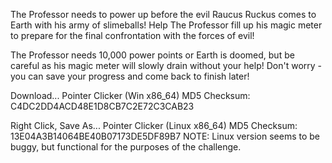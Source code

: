 The Professor needs to power up before the evil Raucus Ruckus comes to Earth with his army of slimeballs! Help The Professor fill up his magic meter to prepare for the final confrontation with the forces of evil!

The Professor needs 10,000 power points or Earth is doomed, but be careful as his magic meter will slowly drain without your help! Don't worry - you can save your progress and come back to finish later!

Download... Pointer Clicker (Win x86_64)
MD5 Checksum: C4DC2DD4ACD48E1D8CB7C2E72C3CAB23

Right Click, Save As... Pointer Clicker (Linux x86_64)
MD5 Checksum: 13E04A3B14064BE40B07173DE5DF89B7
NOTE: Linux version seems to be buggy, but functional for the purposes of the challenge.
